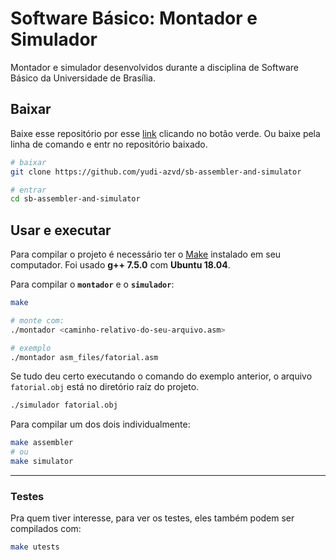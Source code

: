 # Software Básico: Montador e Simulador
Montador e simulador desenvolvidos durante a disciplina de 
Software Básico da Universidade de Brasília.

## Baixar
Baixe esse repositório por esse [link](https://github.com/yudi-azvd/sb-assembler-and-simulator) clicando no botão verde. Ou baixe pela linha de 
comando e entr no repositório baixado.

```sh
# baixar
git clone https://github.com/yudi-azvd/sb-assembler-and-simulator

# entrar
cd sb-assembler-and-simulator
```

## Usar e executar
Para compilar o projeto é necessário ter o [Make](https://www.gnu.org/software/make/) instalado em seu computador.
Foi usado **g++ 7.5.0** com **Ubuntu 18.04**.

Para compilar o **`montador`** e o **`simulador`**:

```sh
make

# monte com:
./montador <caminho-relativo-do-seu-arquivo.asm>

# exemplo
./montador asm_files/fatorial.asm
```

Se tudo deu certo executando o comando do exemplo anterior,
 o arquivo `fatorial.obj` está no diretório raíz do projeto.

```sh
./simulador fatorial.obj
```

Para compilar um dos dois individualmente:

```sh
make assembler
# ou
make simulator
```

---

### Testes
Pra quem tiver interesse, para ver os testes, eles também podem ser 
compilados com:

```sh
make utests
```
